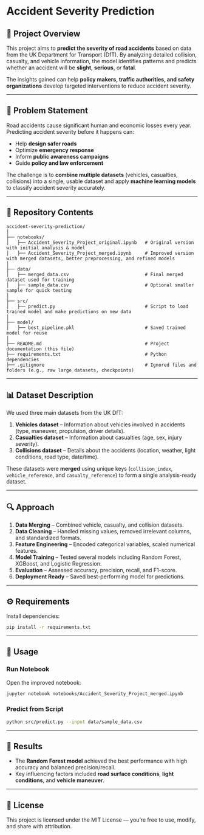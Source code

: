 # **Accident Severity Prediction**

## 📌 Project Overview

This project aims to **predict the severity of road accidents** based on data from the UK Department for Transport (DfT).
By analyzing detailed collision, casualty, and vehicle information, the model identifies patterns and predicts whether an accident will be **slight**, **serious**, or **fatal**.

The insights gained can help **policy makers, traffic authorities, and safety organizations** develop targeted interventions to reduce accident severity.

---

## 🎯 Problem Statement

Road accidents cause significant human and economic losses every year.
Predicting accident severity before it happens can:

* Help **design safer roads**
* Optimize **emergency response**
* Inform **public awareness campaigns**
* Guide **policy and law enforcement**

The challenge is to **combine multiple datasets** (vehicles, casualties, collisions) into a single, usable dataset and apply **machine learning models** to classify accident severity accurately.

---

## 📂 Repository Contents

```
accident-severity-prediction/
│
├── notebooks/
│   ├── Accident_Severity_Project_original.ipynb   # Original version with initial analysis & model
│   ├── Accident_Severity_Project_merged.ipynb     # Improved version with merged datasets, better preprocessing, and refined models
│
├── data/
│   ├── merged_data.csv                            # Final merged dataset used for training
│   ├── sample_data.csv                            # Optional smaller sample for quick testing
│
├── src/
│   ├── predict.py                                 # Script to load trained model and make predictions on new data
│
├── model/
│   ├── best_pipeline.pkl                          # Saved trained model for reuse
│
├── README.md                                      # Project documentation (this file)
├── requirements.txt                               # Python dependencies
├── .gitignore                                     # Ignored files and folders (e.g., raw large datasets, checkpoints)
```

---

## 📊 Dataset Description

We used three main datasets from the UK DfT:

1. **Vehicles dataset** – Information about vehicles involved in accidents (type, maneuver, propulsion, driver details).
2. **Casualties dataset** – Information about casualties (age, sex, injury severity).
3. **Collisions dataset** – Details about the accidents (location, weather, light conditions, road type, date/time).

These datasets were **merged** using unique keys (`collision_index`, `vehicle_reference`, and `casualty_reference`) to form a single analysis-ready dataset.

---

## 🔍 Approach

1. **Data Merging** – Combined vehicle, casualty, and collision datasets.
2. **Data Cleaning** – Handled missing values, removed irrelevant columns, and standardized formats.
3. **Feature Engineering** – Encoded categorical variables, scaled numerical features.
4. **Model Training** – Tested several models including Random Forest, XGBoost, and Logistic Regression.
5. **Evaluation** – Assessed accuracy, precision, recall, and F1-score.
6. **Deployment Ready** – Saved best-performing model for predictions.

---

## ⚙️ Requirements

Install dependencies:

```bash
pip install -r requirements.txt
```

---

## 🚀 Usage

### Run Notebook

Open the improved notebook:

```bash
jupyter notebook notebooks/Accident_Severity_Project_merged.ipynb
```

### Predict from Script

```bash
python src/predict.py --input data/sample_data.csv
```

---

## 📌 Results

* The **Random Forest model** achieved the best performance with high accuracy and balanced precision/recall.
* Key influencing factors included **road surface conditions**, **light conditions**, and **vehicle maneuver**.

---

## 📄 License

This project is licensed under the MIT License — you’re free to use, modify, and share with attribution.
